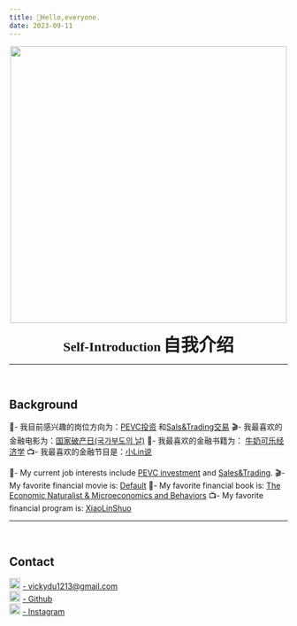 ```yaml
---
title: 👋Hello,everyone.
date: 2023-09-11
---
```

<div align=center>
<img src="/picture/author.jpg" width = "500" height = "500"/>  

**<font face="cursive" font size=5>Self-Introduction</font>**
**<font face="KN6" font size=6>自我介绍</font>**
<br />

</div>

***

<br />

## Background

💼- 我目前感兴趣的岗位方向为：[PEVC投资](https://www.investopedia.com/ask/answers/020415/what-difference-between-private-equity-and-venture-capital.asp) 和[Sals&Trading交易](https://www.wallstreetprep.com/knowledge/the-ultimate-guide-to-sales-and-trading/)
🎬- 我最喜欢的金融电影为：[国家破产日(국가부도의 날)](https://zh.wikipedia.org/wiki/%E5%9B%BD%E5%AE%B6%E7%A0%B4%E4%BA%A7%E4%B9%8B%E6%97%A5)
📖- 我最喜欢的金融书籍为： [牛奶可乐经济学](/Home/pdf/牛奶可乐经济学.pdf) 
📺- 我最喜欢的金融节目是：[小Lin说](https://space.bilibili.com/520819684?spm_id_from=333.337.0.0)

💼- My current job interests include [PEVC investment](https://www.investopedia.com/ask/answers/020415/what-difference-between-private-equity-and-venture-capital.asp) and [Sales&Trading](https://www.wallstreetprep.com/knowledge/the-ultimate-guide-to-sales-and-trading/).
🎬- My favorite financial movie is: [Default](https://www.imdb.com/title/tt7233726/)
📖- My favorite financial book is: [The Economic Naturalist & Microeconomics and Behaviors]()
📺- My favorite financial program is: [XiaoLinShuo](https://www.youtube.com/@xiao_lin_shuo)

***

<br />

## Contact

<html>
    <head>
        <title>Contact</title>
    </head>
    <body>
        <img src="/picture/mail.png" width = "20" height = "20"/>
        <a href="mailto:vickydu1213@gmail.com">- vickydu1213@gmail.com</a>
        <br />
        <img src="/picture/github.png" width = "20" height = "20"/>
        <a href="https://github.com/Viiiikedy">- Github</a>
        <br />
        <img src="/picture/ins.png" width = "20" height = "20"/>
        <a href="https://www.instagram.com/viii.iiicky/">- Instagram</a>
    </body>
</html>